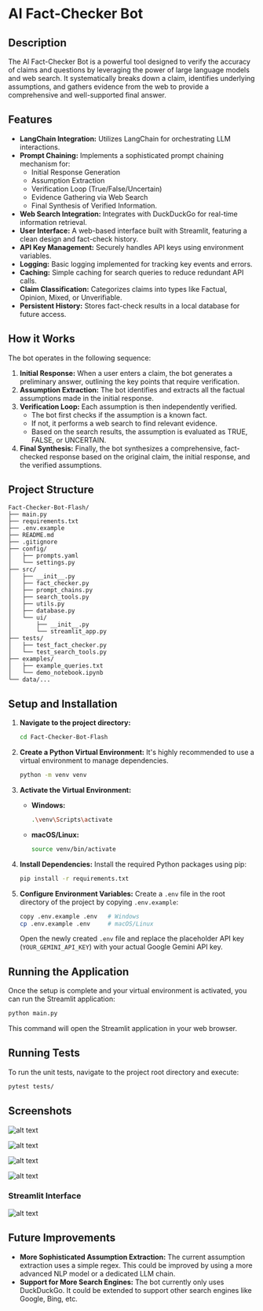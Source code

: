 # AI Fact-Checker Bot

## Description

The AI Fact-Checker Bot is a powerful tool designed to verify the accuracy of claims and questions by leveraging the power of large language models and web search. It systematically breaks down a claim, identifies underlying assumptions, and gathers evidence from the web to provide a comprehensive and well-supported final answer.

## Features

-   **LangChain Integration:** Utilizes LangChain for orchestrating LLM interactions.
-   **Prompt Chaining:** Implements a sophisticated prompt chaining mechanism for:
    -   Initial Response Generation
    -   Assumption Extraction
    -   Verification Loop (True/False/Uncertain)
    -   Evidence Gathering via Web Search
    -   Final Synthesis of Verified Information.
-   **Web Search Integration:** Integrates with DuckDuckGo for real-time information retrieval.
-   **User Interface:** A web-based interface built with Streamlit, featuring a clean design and fact-check history.
-   **API Key Management:** Securely handles API keys using environment variables.
-   **Logging:** Basic logging implemented for tracking key events and errors.
-   **Caching:** Simple caching for search queries to reduce redundant API calls.
-   **Claim Classification:** Categorizes claims into types like Factual, Opinion, Mixed, or Unverifiable.
-   **Persistent History:** Stores fact-check results in a local database for future access.

## How it Works

The bot operates in the following sequence:

1.  **Initial Response:** When a user enters a claim, the bot generates a preliminary answer, outlining the key points that require verification.
2.  **Assumption Extraction:** The bot identifies and extracts all the factual assumptions made in the initial response.
3.  **Verification Loop:** Each assumption is then independently verified.
    -   The bot first checks if the assumption is a known fact.
    -   If not, it performs a web search to find relevant evidence.
    -   Based on the search results, the assumption is evaluated as TRUE, FALSE, or UNCERTAIN.
4.  **Final Synthesis:** Finally, the bot synthesizes a comprehensive, fact-checked response based on the original claim, the initial response, and the verified assumptions.

## Project Structure

```
Fact-Checker-Bot-Flash/
├── main.py
├── requirements.txt
├── .env.example
├── README.md
├── .gitignore
├── config/
│   ├── prompts.yaml
│   └── settings.py
├── src/
│   ├── __init__.py
│   ├── fact_checker.py
│   ├── prompt_chains.py
│   ├── search_tools.py
│   ├── utils.py
│   ├── database.py
│   └── ui/
│       ├── __init__.py
│       └── streamlit_app.py
├── tests/
│   ├── test_fact_checker.py
│   └── test_search_tools.py
├── examples/
│   ├── example_queries.txt
│   └── demo_notebook.ipynb
└── data/...  
```

## Setup and Installation

1.  **Navigate to the project directory:**
    ```bash
    cd Fact-Checker-Bot-Flash
    ```

2.  **Create a Python Virtual Environment:**
    It's highly recommended to use a virtual environment to manage dependencies.
    ```bash
    python -m venv venv
    ```

3.  **Activate the Virtual Environment:**
    -   **Windows:**
        ```bash
        .\venv\Scripts\activate
        ```
    -   **macOS/Linux:**
        ```bash
        source venv/bin/activate
        ```

4.  **Install Dependencies:**
    Install the required Python packages using pip:
    ```bash
    pip install -r requirements.txt
    ```

5.  **Configure Environment Variables:**
    Create a `.env` file in the root directory of the project by copying `.env.example`:
    ```bash
    copy .env.example .env   # Windows
    cp .env.example .env     # macOS/Linux
    ```
    Open the newly created `.env` file and replace the placeholder API key (`YOUR_GEMINI_API_KEY`) with your actual Google Gemini API key.

## Running the Application

Once the setup is complete and your virtual environment is activated, you can run the Streamlit application:

```bash
python main.py
```

This command will open the Streamlit application in your web browser.

## Running Tests

To run the unit tests, navigate to the project root directory and execute:

```bash
pytest tests/
```

## Screenshots
![alt text](data\ss1.png)

![alt text](data\ss1-2.png)

![alt text](data\ss1-3.png)

![alt text](data\ss2.png)


### Streamlit Interface

![alt text](data\sss.png)

## Future Improvements

-   **More Sophisticated Assumption Extraction:** The current assumption extraction uses a simple regex. This could be improved by using a more advanced NLP model or a dedicated LLM chain.
-   **Support for More Search Engines:** The bot currently only uses DuckDuckGo. It could be extended to support other search engines like Google, Bing, etc.